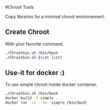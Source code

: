 #Chroot Tools


Copy libraries for a minimal chroot environement.

## Create Chroot
With your favorite command.
```bash
./Chrootbin.sh /bin/bash
./Chrootbin.sh $(cat list)
```

## Use-it for docker :)
To use simple chroot inside docker container.
```bash
./Chrootbin.sh /bin/bash
docker build -t simple .
docker run -it --rm  simple /bin/bash
```

